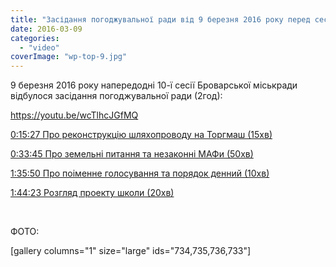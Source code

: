 ```yaml
---
title: "Засідання погоджувальної ради від 9 березня 2016 року перед сесією БМР №10"
date: 2016-03-09
categories: 
  - "video"
coverImage: "wp-top-9.jpg"
---
```


9 березня 2016 року напередодні 10-ї сесії Броварської міськради відбулося засідання погоджувальної ради (2год):<!--more-->

https://youtu.be/wcTlhcJGfMQ

[0:15:27 Про реконструкцію шляхопроводу на Торгмаш (15хв)](https://youtu.be/wcTlhcJGfMQ?t=15m27s)

[0:33:45 Про земельні питання та незаконні МАФи (50хв)](https://youtu.be/wcTlhcJGfMQ?t=33m45s)

[1:35:50 Про поіменне голосування та порядок денний (10хв)](https://youtu.be/wcTlhcJGfMQ?t=1h36m50s)

[1:44:23 Розгляд проекту школи (20хв)](https://youtu.be/wcTlhcJGfMQ?t=1h44m23s)

 

ФОТО:

\[gallery columns="1" size="large" ids="734,735,736,733"\]
